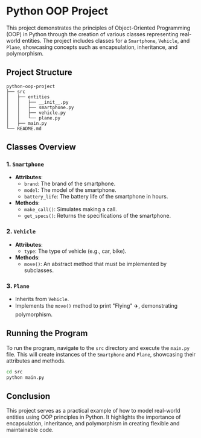 # Python OOP Project

This project demonstrates the principles of Object-Oriented Programming (OOP) in Python through the creation of various classes representing real-world entities. The project includes classes for a `Smartphone`, `Vehicle`, and `Plane`, showcasing concepts such as encapsulation, inheritance, and polymorphism.

## Project Structure

```
python-oop-project
├── src
│   ├── entities
│   │   ├── __init__.py
│   │   ├── smartphone.py
│   │   ├── vehicle.py
│   │   └── plane.py
│   ├── main.py
└── README.md
```

## Classes Overview

### 1. `Smartphone`
- **Attributes**: 
  - `brand`: The brand of the smartphone.
  - `model`: The model of the smartphone.
  - `battery_life`: The battery life of the smartphone in hours.
- **Methods**:
  - `make_call()`: Simulates making a call.
  - `get_specs()`: Returns the specifications of the smartphone.

### 2. `Vehicle`
- **Attributes**:
  - `type`: The type of vehicle (e.g., car, bike).
- **Methods**:
  - `move()`: An abstract method that must be implemented by subclasses.

### 3. `Plane`
- Inherits from `Vehicle`.
- Implements the `move()` method to print "Flying" ✈️, demonstrating polymorphism.

## Running the Program

To run the program, navigate to the `src` directory and execute the `main.py` file. This will create instances of the `Smartphone` and `Plane`, showcasing their attributes and methods.

```bash
cd src
python main.py
```

## Conclusion

This project serves as a practical example of how to model real-world entities using OOP principles in Python. It highlights the importance of encapsulation, inheritance, and polymorphism in creating flexible and maintainable code.
